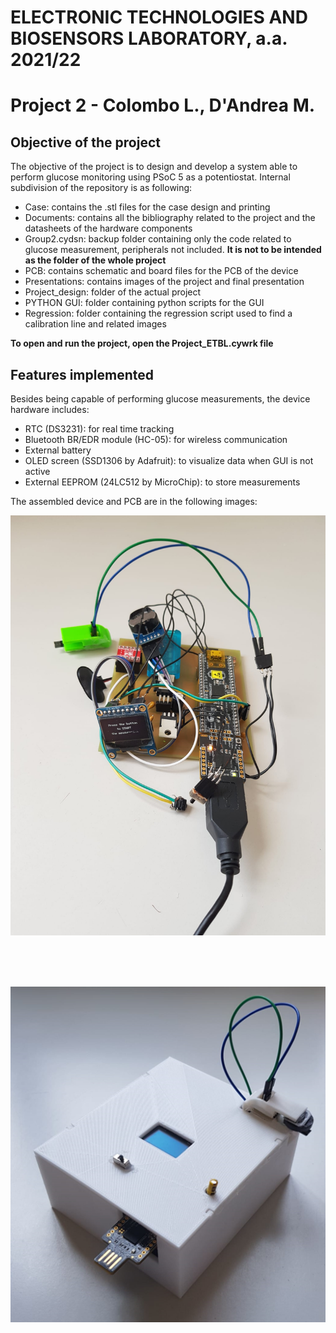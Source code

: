 # ELECTRONIC TECHNOLOGIES AND BIOSENSORS LABORATORY, a.a. 2021/22

# Project 2 - Colombo L., D'Andrea M.

## Objective of the project

The objective of the project is to design and develop a system able to perform glucose monitoring using PSoC 5 as a potentiostat. Internal subdivision of the repository is as following:

- Case: contains the .stl files for the case design and printing
- Documents: contains all the bibliography related to the project and the datasheets of the hardware components
- Group2.cydsn: backup folder containing only the code related to glucose measurement, peripherals not included. **It is not to be intended as the folder of the whole project**
- PCB: contains schematic and board files for the PCB of the device
- Presentations: contains images of the project and final presentation
- Project_design: folder of the actual project
- PYTHON GUI: folder containing python scripts for the GUI
- Regression: folder containing the regression script used to find a calibration line and related images

**To open and run the project, open the Project_ETBL.cywrk file**

## Features implemented

Besides being capable of performing glucose measurements, the device hardware includes:

- RTC (DS3231): for real time tracking
- Bluetooth BR/EDR module (HC-05): for wireless communication
- External battery
- OLED screen (SSD1306 by Adafruit): to visualize data when GUI is not active
- External EEPROM (24LC512 by MicroChip): to store measurements

The assembled device and PCB are in the following images:
<br>

<p align="center">
<img alt="PCB" src="https://github.com/ltebs-polimi/AY2122_II_Project-2/blob/master/Presentations/Immagini/WhatsApp%20Image%202022-06-29%20at%2013.21.22.jpeg" />
</p>
<br><br>

<br>

<p align="center">
<img alt="DEVICE" src="https://github.com/ltebs-polimi/AY2122_II_Project-2/blob/master/Presentations/Immagini/Case.png" />
</p>
<br><br>
